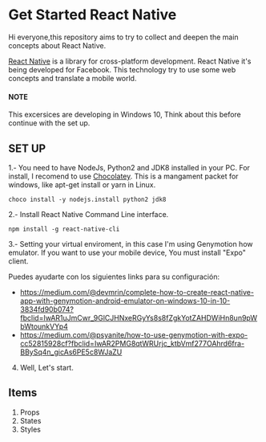 # Get Started React Native

Hi everyone,this repository aims to try to collect and deepen the main concepts about React Native.

[React Native](https://facebook.github.io/react-native/docs/tutorial) is a library for cross-platform development. React Native it's being developed for Facebook. This technology try to use some web concepts and translate a mobile world.

#### NOTE
This excersices are developing in Windows 10, Think about this before continue with the set up.

## SET UP

1.- You need to have NodeJs, Python2 and JDK8 installed in your PC.
For install, I recomend to use [Chocolatey](https://chocolatey.org/). This is a mangament packet for windows, like apt-get install or yarn 
in Linux.

`
choco install -y nodejs.install python2 jdk8
`

2.- Install React Native Command Line interface.

`
npm install -g react-native-cli
 `

 3.- Setting your virtual enviroment, in this case I'm using Genymotion how emulator. If you want to use your mobile device, You must install "Expo" client.

 Puedes ayudarte con los siguientes links para su configuración:
- https://medium.com/@devmrin/complete-how-to-create-react-native-app-with-genymotion-android-emulator-on-windows-10-in-10-3834fd90b074?fbclid=IwAR1uJmCwr_9GlCJHNxeRGyYs8s8fZgkYotZAHDWiHn8un9pWbWtounkVYp4
- https://medium.com/@psyanite/how-to-use-genymotion-with-expo-cc52815928cf?fbclid=IwAR2PMG8qtWRUrjc_ktbVmf277OAhrd6fra-BBySq4n_gicAs6PE5c8WJaZU


4. Well, Let's start.

## Items

1. Props
2. States
3. Styles
